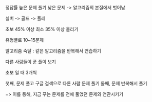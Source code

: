 정답률 높은 문제 풀기
낮은 문제 -> 알고리즘의 본질에서 벗어남

실버 -> 골드 -> 플레

초보 45% 이상
최소 35% 이상 올리기

유형별로 10~15문제

알고리즘 숙달 : 같은 알고리즘을 반복해서 연습하기

다른 사람들이 푼 풀이 보기

초보 일 때 3개씩

첫째, 문제 풀고 구글 검색으로 다른 사람 문제 풀기
둘째, 문제 반복해서 풀기

=> 이를 통해, 지금 푸는 문제를 전에 풀었던 문제와 연관시키기